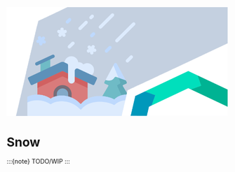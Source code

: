 <img alt="Snow" src="../../images/top/Pages_Blizzards_11_v2.png" class="page-main-photo">

Snow
====

:::{note}
TODO/WIP
:::
